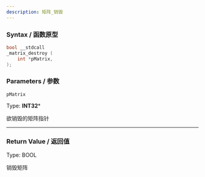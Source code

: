 ```yaml
---
description: 矩阵_销毁
---
```


### Syntax / 函数原型

```C++
bool __stdcall 
_matrix_destroy (
    int *pMatrix,
);
```


### Parameters / 参数

`pMatrix`

Type: **INT32***

欲销毁的矩阵指针

---

### Return Value / 返回值

Type: BOOL

销毁矩阵
